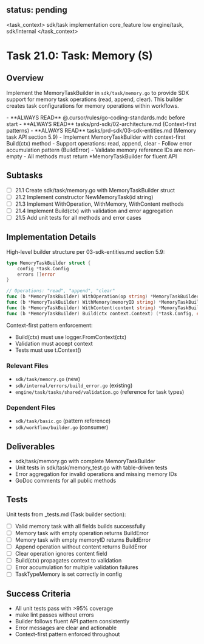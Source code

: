 ## status: pending

<task_context>
<domain>sdk/task</domain>
<type>implementation</type>
<scope>core_feature</scope>
<complexity>low</complexity>
<dependencies>engine/task, sdk/internal</dependencies>
</task_context>

# Task 21.0: Task: Memory (S)

## Overview

Implement the MemoryTaskBuilder in `sdk/task/memory.go` to provide SDK support for memory task operations (read, append, clear). This builder creates task configurations for memory operations within workflows.

<critical>
- **ALWAYS READ** @.cursor/rules/go-coding-standards.mdc before start
- **ALWAYS READ** tasks/prd-sdk/02-architecture.md (Context-first patterns)
- **ALWAYS READ** tasks/prd-sdk/03-sdk-entities.md (Memory task API section 5.9)
</critical>

<requirements>
- Implement MemoryTaskBuilder with context-first Build(ctx) method
- Support operations: read, append, clear
- Follow error accumulation pattern (BuildError)
- Validate memory reference IDs are non-empty
- All methods must return *MemoryTaskBuilder for fluent API
</requirements>

## Subtasks

- [ ] 21.1 Create sdk/task/memory.go with MemoryTaskBuilder struct
- [ ] 21.2 Implement constructor NewMemoryTask(id string)
- [ ] 21.3 Implement WithOperation, WithMemory, WithContent methods
- [ ] 21.4 Implement Build(ctx) with validation and error aggregation
- [ ] 21.5 Add unit tests for all methods and error cases

## Implementation Details

High-level builder structure per 03-sdk-entities.md section 5.9:

```go
type MemoryTaskBuilder struct {
    config *task.Config
    errors []error
}

// Operations: "read", "append", "clear"
func (b *MemoryTaskBuilder) WithOperation(op string) *MemoryTaskBuilder
func (b *MemoryTaskBuilder) WithMemory(memoryID string) *MemoryTaskBuilder
func (b *MemoryTaskBuilder) WithContent(content string) *MemoryTaskBuilder
func (b *MemoryTaskBuilder) Build(ctx context.Context) (*task.Config, error)
```

Context-first pattern enforcement:
- Build(ctx) must use logger.FromContext(ctx)
- Validation must accept context
- Tests must use t.Context()

### Relevant Files

- `sdk/task/memory.go` (new)
- `sdk/internal/errors/build_error.go` (existing)
- `engine/task/tasks/shared/validation.go` (reference for task types)

### Dependent Files

- `sdk/task/basic.go` (pattern reference)
- `sdk/workflow/builder.go` (consumer)

## Deliverables

- sdk/task/memory.go with complete MemoryTaskBuilder
- Unit tests in sdk/task/memory_test.go with table-driven tests
- Error aggregation for invalid operations and missing memory IDs
- GoDoc comments for all public methods

## Tests

Unit tests from _tests.md (Task builder section):

- [ ] Valid memory task with all fields builds successfully
- [ ] Memory task with empty operation returns BuildError
- [ ] Memory task with empty memoryID returns BuildError
- [ ] Append operation without content returns BuildError
- [ ] Clear operation ignores content field
- [ ] Build(ctx) propagates context to validation
- [ ] Error accumulation for multiple validation failures
- [ ] TaskTypeMemory is set correctly in config

## Success Criteria

- All unit tests pass with >95% coverage
- make lint passes without errors
- Builder follows fluent API pattern consistently
- Error messages are clear and actionable
- Context-first pattern enforced throughout
